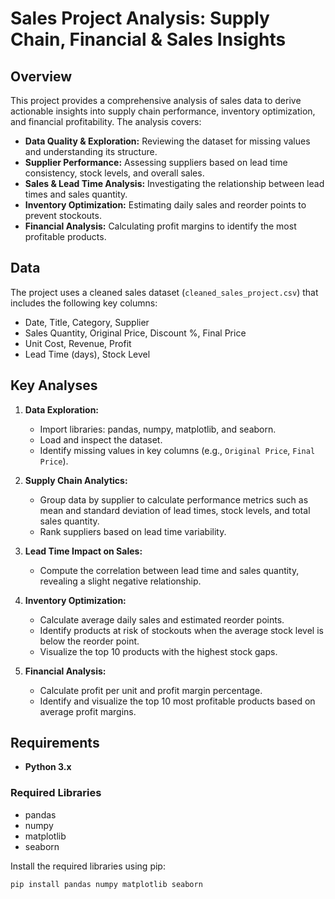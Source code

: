 # Sales Project Analysis: Supply Chain, Financial & Sales Insights

## Overview
This project provides a comprehensive analysis of sales data to derive actionable insights into supply chain performance, inventory optimization, and financial profitability. The analysis covers:
- **Data Quality & Exploration:** Reviewing the dataset for missing values and understanding its structure.
- **Supplier Performance:** Assessing suppliers based on lead time consistency, stock levels, and overall sales.
- **Sales & Lead Time Analysis:** Investigating the relationship between lead times and sales quantity.
- **Inventory Optimization:** Estimating daily sales and reorder points to prevent stockouts.
- **Financial Analysis:** Calculating profit margins to identify the most profitable products.

## Data
The project uses a cleaned sales dataset (`cleaned_sales_project.csv`) that includes the following key columns:
- Date, Title, Category, Supplier
- Sales Quantity, Original Price, Discount %, Final Price
- Unit Cost, Revenue, Profit
- Lead Time (days), Stock Level

## Key Analyses

1. **Data Exploration:**  
   - Import libraries: pandas, numpy, matplotlib, and seaborn.
   - Load and inspect the dataset.
   - Identify missing values in key columns (e.g., `Original Price`, `Final Price`).

2. **Supply Chain Analytics:**  
   - Group data by supplier to calculate performance metrics such as mean and standard deviation of lead times, stock levels, and total sales quantity.
   - Rank suppliers based on lead time variability.

3. **Lead Time Impact on Sales:**  
   - Compute the correlation between lead time and sales quantity, revealing a slight negative relationship.

4. **Inventory Optimization:**  
   - Calculate average daily sales and estimated reorder points.
   - Identify products at risk of stockouts when the average stock level is below the reorder point.
   - Visualize the top 10 products with the highest stock gaps.

5. **Financial Analysis:**  
   - Calculate profit per unit and profit margin percentage.
   - Identify and visualize the top 10 most profitable products based on average profit margins.

## Requirements
- **Python 3.x**

### Required Libraries
- pandas
- numpy
- matplotlib
- seaborn

Install the required libraries using pip:
```bash
pip install pandas numpy matplotlib seaborn
